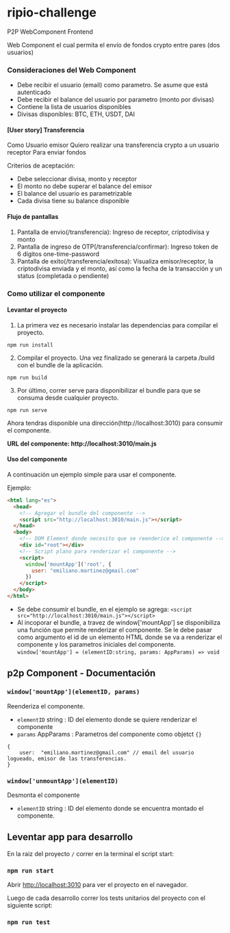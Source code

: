 # ripio-challenge
P2P WebComponent Frontend

Web Component el cual permita el envío de fondos crypto entre pares (dos usuarios)

### Consideraciones del Web Component
- Debe recibir el usuario (email) como parametro. Se asume que está autenticado
- Debe recibir el balance del usuario por parametro (monto por divisas)
- Contiene la lista de usuarios disponibles
- Divisas disponibles: BTC, ETH, USDT, DAI

#### [User story]  Transferencia
Como Usuario emisor 
Quiero realizar una transferencia crypto a un usuario receptor
Para enviar fondos

Criterios de aceptación:
- Debe seleccionar divisa, monto y receptor
- El monto no debe superar el balance del emisor
- El balance del usuario es parametrizable
- Cada divisa tiene su balance disponible

#### Flujo de pantallas
1. Pantalla de envio(/transferencia): Ingreso de receptor, criptodivisa y monto
2. Pantalla de ingreso de OTP(/transferencia/confirmar): Ingreso token de 6 dígitos one-time-password
3. Pantalla de exito(/transferencia/exitosa): Visualiza emisor/receptor, la criptodivisa enviada y el monto, así como la fecha de la transacción y un status (completada o pendiente)

### Como utilizar el componente

#### Levantar el proyecto

1. La primera vez es necesario instalar las dependencias para compilar el proyecto.
```
npm run install
```

2. Compilar el proyecto. Una vez finalizado se generará la carpeta /build con el bundle de la aplicación.
```
npm run build
```

3. Por último, correr serve para disponibilizar el bundle para que se consuma desde cualquier proyecto.
```
npm run serve
```
Ahora tendras disponible una dirección(http://localhost:3010) para consumir el componente.

**URL del componente: http://localhost:3010/main.js**

#### Uso del componente

A continuación un ejemplo simple para usar el componente.

Ejemplo:
```html
<html lang="es">
  <head>
    <!-- Agregar el bundle del componente -->
    <script src="http://localhost:3010/main.js"></script>
  </head>
  <body>
    <!-- DOM Element donde necesito que se reenderice el componente -->
    <div id="root"></div>
    <!-- Script plano para renderizar el componente -->
    <script>
      window['mountApp']('root', {
        user: "emiliano.martinez@gmail.com"
      })
    </script>
  </body>
</html>
```
* Se debe consumir el bundle, en el ejemplo se agrega:  `<script src="http://localhost:3010/main.js"></script>`
* Al incoporar el bundle, a travez de window['mountApp'] se disponibiliza una función que permite renderizar el componente. Se le debe pasar como argumento el id de un elemento HTML donde se va a renderizar el componente y los parametros iniciales del componente.
`window['mountApp'] = (elementID:string, params: AppParams) => void`

## p2p Component - Documentación

### `window['mountApp'](elementID, params)`
Reenderiza el componente.
+ `elementID` <abbr>string</abbr> : ID del elemento donde se quiere renderizar el componente   
+ `params` <abbr>AppParams</abbr> : Parametros del componente como objetct `{}`
```
{
	user:  "emiliano.martinez@gmail.com" // email del usuario logueado, emisor de las transferencias.
}
```

### `window['unmountApp'](elementID)`
Desmonta el componente
+ `elementID` <abbr>string</abbr> : ID del elemento donde se encuentra montado el componente.

## Leventar app para desarrollo

En la raiz del proyecto `/` correr en la terminal el script start:
### `npm run start`
Abrir [http://localhost:3010](http://localhost:3010) para ver el proyecto en el navegador.

Luego de cada desarrollo correr los tests unitarios del proyecto con el siguiente script:
### `npm run test`
